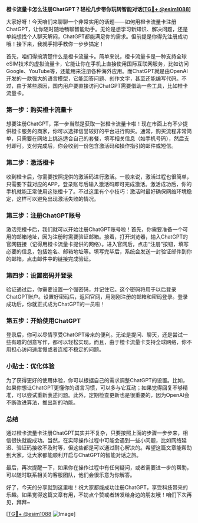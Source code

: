 **橙卡流量卡怎么注册ChatGPT？轻松几步带你玩转智能对话[[TG💪+ @esim1088](https://t.me/s/esim1088)]**

大家好呀！今天咱们来聊聊一个非常实用的话题——如何用橙卡流量卡注册ChatGPT，让你随时随地畅聊智能助手。无论是想学习新知识、解决问题，还是单纯想找个人聊天解闷，ChatGPT都能满足你的需求。但前提是你得先注册成功哦！接下来，我就手把手教你一步步搞定！

首先，咱们得搞清楚什么是橙卡流量卡。简单来说，橙卡流量卡是一种支持全球eSIM技术的虚拟流量卡，它能让你在手机上直接使用国际互联网服务，比如访问Google、YouTube等，还能用来注册各种海外应用。而ChatGPT就是由OpenAI开发的一款强大的语言模型，它能回答问题、创作文字，甚至还能编写代码。不过，由于某些原因，国内用户要直接访问ChatGPT需要借助一些工具，比如橙卡流量卡。

### 第一步：购买橙卡流量卡

想要注册ChatGPT，第一步当然是获取一张橙卡流量卡啦！现在市面上有不少提供橙卡服务的商家，你可以选择信誉较好的平台进行购买。通常，购买流程非常简单，只需要在网站上挑选适合自己的套餐，填写相关信息（如手机号码），然后支付即可。支付完成后，你会收到一份包含激活码和操作指引的邮件或短信。

### 第二步：激活橙卡

收到橙卡后，你需要按照提供的激活码进行激活。一般来说，激活过程也很简单，只需要下载对应的APP，登录账号后输入激活码即可完成激活。激活成功后，你的手机就能正常使用这张橙卡了。不过这里有个小技巧：激活时最好确保网络环境稳定，这样可以避免出现激活失败的情况。

### 第三步：注册ChatGPT账号

激活完橙卡后，我们就可以开始注册ChatGPT账号啦！首先，你需要准备一个可用的邮箱地址，因为注册时需要验证邮箱。接着，打开浏览器，输入ChatGPT的官网链接（记得用橙卡流量卡提供的网络）。进入官网后，点击“注册”按钮，填写必要的信息，包括姓名、邮箱地址等。填写完毕后，系统会发送一封验证邮件到你的邮箱，点击邮件中的链接完成验证。

### 第四步：设置密码并登录

验证通过后，你需要设置一个强密码，并记住它。这个密码将用于以后登录ChatGPT账户。设置好密码后，返回官网，用刚刚注册的邮箱和密码登录。登录成功后，你就正式成为ChatGPT的一员啦！

### 第五步：开始使用ChatGPT

登录后，你可以尽情享受ChatGPT带来的便利。无论是提问、聊天，还是尝试一些有趣的创意写作，都可以轻松实现。而且，由于橙卡流量卡支持全球网络，你不用担心访问速度慢或者连接不稳定的问题。

### 小贴士：优化体验

为了获得更好的使用体验，你可以根据自己的需求调整ChatGPT的设置。比如，如果你想让ChatGPT更懂你的语言习惯，可以多与它互动；如果觉得回复不够精准，可以尝试重新表述问题。此外，定期检查更新也是很重要的，因为OpenAI会不断改进算法，推出新的功能。

### 总结

通过橙卡流量卡注册ChatGPT其实并不复杂，只要按照上面的步骤一步步来，相信很快就能成功。当然，在实际操作过程中可能会遇到一些小问题，比如网络延迟、验证码接收不及时等，但这些都是可以通过耐心解决的。希望这篇文章能帮助到大家，让大家都能顺利开启与ChatGPT的智能对话之旅。

最后，再次提醒一下，如果你在操作过程中有任何疑问，或者需要进一步的帮助，可以随时联系相关的客服团队，他们会很乐意为你解答。

好了，今天的分享就到这里啦！祝大家都能成功注册ChatGPT，享受科技带来的乐趣。如果觉得这篇文章有用，不妨点个赞或者转发给身边的朋友哦！咱们下次再见，拜拜~

[[TG💪+ @esim1088](https://t.me/s/esim1088) ![Image](https://i.postimg.cc/4NQfJmqS/Snipaste-2025-05-13-00-14-12.png)]